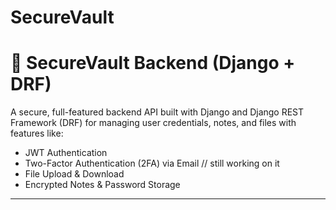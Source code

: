 # SecureVault
# 🔐 SecureVault Backend (Django + DRF)

A secure, full-featured backend API built with Django and Django REST Framework (DRF) for managing user credentials, notes, and files with features like:

- JWT Authentication
- Two-Factor Authentication (2FA) via Email // still working on it
- File Upload & Download
- Encrypted Notes & Password Storage

---



